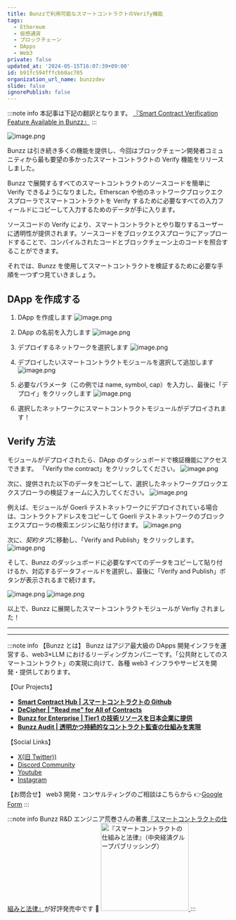 ```yaml
---
title: Bunzzで利用可能なスマートコントラクトのVerify機能
tags:
  - Ethereum
  - 仮想通貨
  - ブロックチェーン
  - DApps
  - Web3
private: false
updated_at: '2024-05-15T16:07:39+09:00'
id: b91fc594fffcbb0ac705
organization_url_name: bunzzdev
slide: false
ignorePublish: false
---
```

:::note info
本記事は下記の翻訳となります。
[『Smart Contract Verification Feature Available in Bunzz』](https://medium.com/@bunzzdev/smart-contract-verification-feature-available-in-bunzz-e0a0eeac78c5)
:::

![image.png](https://qiita-image-store.s3.ap-northeast-1.amazonaws.com/0/1926720/366dda46-7ba0-d4ff-b54a-e1c1f6ee6ddc.png)

Bunzz は引き続き多くの機能を提供し、今回はブロックチェーン開発者コミュニティから最も要望の多かったスマートコントラクトの Verify 機能をリリースしました。

Bunzz で展開するすべてのスマートコントラクトのソースコードを簡単に Verify できるようになりました。Etherscan や他のネットワークブロックエクスプローラでスマートコントラクトを Verify するために必要なすべての入力フィールドにコピーして入力するためのデータが手に入ります。

ソースコードの Verify により、スマートコントラクトとやり取りするユーザーに透明性が提供されます。ソースコードをブロックエクスプローラにアップロードすることで、コンパイルされたコードとブロックチェーン上のコードを照合することができます。

それでは、Bunzz を使用してスマートコントラクトを検証するために必要な手順を一つずつ見ていきましょう。

## DApp を作成する

1. DApp を作成します
   ![image.png](https://qiita-image-store.s3.ap-northeast-1.amazonaws.com/0/1926720/15582e3f-4e2f-ba08-62e9-13f7ca1f0d4c.png)

2. DApp の名前を入力します
   ![image.png](https://qiita-image-store.s3.ap-northeast-1.amazonaws.com/0/1926720/6ee497cc-61d7-008d-ef14-b7a3df206d8a.png)

3. デプロイするネットワークを選択します
   ![image.png](https://qiita-image-store.s3.ap-northeast-1.amazonaws.com/0/1926720/cc643a94-edf6-6bcf-d00c-48eb78d47098.png)

4. デプロイしたいスマートコントラクトモジュールを選択して追加します
   ![image.png](https://qiita-image-store.s3.ap-northeast-1.amazonaws.com/0/1926720/48e48f06-0a28-dacd-e4fa-cebff2a56a03.png)

5. 必要なパラメータ（この例では name, symbol, cap）を入力し、最後に「デプロイ」をクリックします
   ![image.png](https://qiita-image-store.s3.ap-northeast-1.amazonaws.com/0/1926720/b51f5604-cf56-76aa-cf74-3e7b3ebcb505.png)

6. 選択したネットワークにスマートコントラクトモジュールがデプロイされます！

## Verify 方法

モジュールがデプロイされたら、DApp のダッシュボードで検証機能にアクセスできます。 「Verify the contract」をクリックしてください。
![image.png](https://qiita-image-store.s3.ap-northeast-1.amazonaws.com/0/1926720/9c4c14e9-ba50-ca03-22f5-a6f7a467ecb9.png)

次に、提供された以下のデータをコピーして、選択したネットワークブロックエクスプローラの検証フォームに入力してください。
![image.png](https://qiita-image-store.s3.ap-northeast-1.amazonaws.com/0/1926720/6814b9d8-f046-3252-c56a-33fa817b5ede.png)

例えば、モジュールが Goerli テストネットワークにデプロイされている場合は、コントラクトアドレスをコピーして Goerli テストネットワークのブロックエクスプローラの検索エンジンに貼り付けます。
![image.png](https://qiita-image-store.s3.ap-northeast-1.amazonaws.com/0/1926720/4f94cea5-63ac-4fdb-8a4b-ebeb4e5b9390.png)

次に、*契約タブ*に移動し、「Verify and Publish」をクリックします。
![image.png](https://qiita-image-store.s3.ap-northeast-1.amazonaws.com/0/1926720/788c2293-6ad6-5351-e596-32cc81387d3b.png)

そして、Bunzz のダッシュボードに必要なすべてのデータをコピーして貼り付けるか、対応するデータフィールドを選択し、最後に「Verify and Publish」ボタンが表示されるまで続けます。

![image.png](https://qiita-image-store.s3.ap-northeast-1.amazonaws.com/0/1926720/b0b75be5-058c-73d2-4784-204bc45e3f50.png)
![image.png](https://qiita-image-store.s3.ap-northeast-1.amazonaws.com/0/1926720/04cefd37-feac-0743-b7c9-e54be448e0bc.png)

以上で、Bunzz に展開したスマートコントラクトモジュールが Verfiy されました！

---

---

:::note info
【Bunzz とは】
Bunzz はアジア最大級の DApps 開発インフラを運営する、web3×LLM におけるリーディングカンパニーです。「公共財としてのスマートコントラクト」の実現に向けて、各種 web3 インフラやサービスを開発・提供しております。

【Our Projects】

- **[Smart Contract Hub | スマートコントラクトの Github](https://www.bunzz.dev/)**
- **[DeCipher | "Read me" for All of Contracts](https://www.bunzz.dev/decipher)**
- **[Bunzz for Enterprise | Tier1 の技術リソースを日本企業に提供](https://enterprise.bunzz.dev/ja)**
- **[Bunzz Audit | 透明かつ持続的なコントラクト監査の仕組みを実現](hhttps://www.bunzz.dev/audit)**

【Social Links】

- [X(旧 Twitter))](https://twitter.com/BunzzDev)
- [Discord Community](https://t.co/6hHgssJdvW)
- [Youtube](https://www.youtube.com/@bunzzdev)
- [Instagram](https://www.instagram.com/bunzzdev/)

【お問合せ】
web3 開発・コンサルティングのご相談はこちらから 👉[Google Form](https://forms.gle/4tgQjWSw2MMMZW6E6)
:::

:::note info
Bunzz R&D エンジニア荒巻さんの著書[『スマートコントラクトの仕組みと法律』](https://amzn.to/3V03sNH)が好評発売中です 📕
<a href="https://amzn.to/3V03sNH" rel="nofollow" referrerpolicy="no-referrer-when-downgrade">
<img
    src="https://m.media-amazon.com/images/I/81wopoZ1K4L._SY522_.jpg"
    alt="『スマートコントラクトの仕組みと法律』（中央経済グループパブリッシング）"
    width="200px"
    height="auto"
    Style="border: 0px;"
  />
</a>
:::
